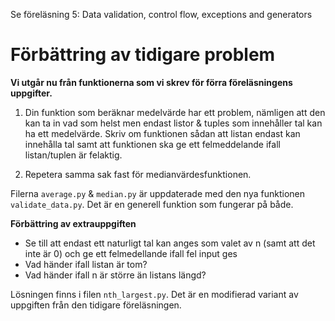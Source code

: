 Se föreläsning 5: Data validation, control flow, exceptions and generators

# Förbättring av tidigare problem

**Vi utgår nu från funktionerna som vi skrev för förra föreläsningens uppgifter.**

1. Din funktion som beräknar medelvärde har ett problem, nämligen att den kan ta in vad som helst men endast listor & tuples som innehåller tal kan ha ett medelvärde. Skriv om funktionen sådan att listan endast kan innehålla tal samt att funktionen ska ge ett felmeddelande ifall listan/tuplen är felaktig.

2. Repetera samma sak fast för medianvärdesfunktionen. 

Filerna `average.py` & `median.py` är uppdaterade med den nya funktionen `validate_data.py`. Det är en generell funktion som fungerar på både. 

**Förbättring av extrauppgiften**
- Se till att endast ett naturligt tal kan anges som valet av n (samt att det inte är 0) och ge ett felmedellande ifall fel input ges
- Vad händer ifall listan är tom?
- Vad händer ifall n är större än listans längd?

Lösningen finns i filen `nth_largest.py`. Det är en modifierad variant av uppgiften från den tidigare föreläsningen.